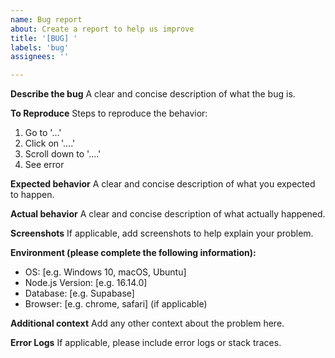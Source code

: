 ```yaml
---
name: Bug report
about: Create a report to help us improve
title: '[BUG] '
labels: 'bug'
assignees: ''

---
```


**Describe the bug**
A clear and concise description of what the bug is.

**To Reproduce**
Steps to reproduce the behavior:
1. Go to '...'
2. Click on '....'
3. Scroll down to '....'
4. See error

**Expected behavior**
A clear and concise description of what you expected to happen.

**Actual behavior**
A clear and concise description of what actually happened.

**Screenshots**
If applicable, add screenshots to help explain your problem.

**Environment (please complete the following information):**
 - OS: [e.g. Windows 10, macOS, Ubuntu]
 - Node.js Version: [e.g. 16.14.0]
 - Database: [e.g. Supabase]
 - Browser: [e.g. chrome, safari] (if applicable)

**Additional context**
Add any other context about the problem here.

**Error Logs**
If applicable, please include error logs or stack traces. 